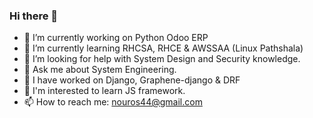 ### Hi there 👋

<!--
**nou-ros/nou-ros** is a ✨ _special_ ✨ repository because its `README.md` (this file) appears on your GitHub profile.

Here are some ideas to get you started:
-->
- 🔭 I’m currently working on Python Odoo ERP
- 🌱 I’m currently learning RHCSA, RHCE & AWSSAA (Linux Pathshala)
- 🤔 I’m looking for help with System Design and Security knowledge.
- 💬 Ask me about System Engineering. 
- :art: I have worked on Django, Graphene-django & DRF
- :book: I'm interested to learn JS framework.
- 📫 How to reach me: nouros44@gmail.com
